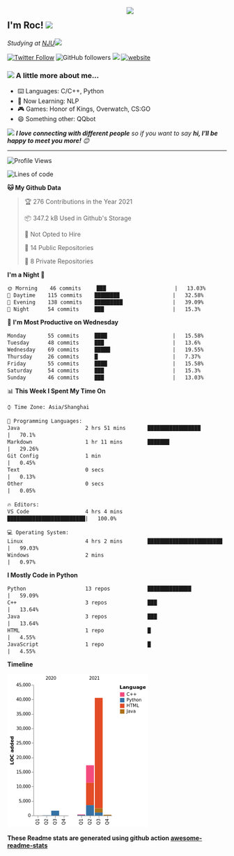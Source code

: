 <img align='right' src="https://media.giphy.com/media/M9gbBd9nbDrOTu1Mqx/giphy.gif" width="230">
<h2>I'm Roc! <img src="https://media.giphy.com/media/12oufCB0MyZ1Go/giphy.gif" width="50"></h2>
<p><em>Studying at <a href="http://www.nju.edu.cn">NJU</a><img src="https://media.giphy.com/media/WUlplcMpOCEmTGBtBW/giphy.gif" width="50"> 
</em></p>

[![Twitter Follow](https://img.shields.io/twitter/follow/Roc78862980?label=Follow)](https://twitter.com/intent/follow?screen_name=Roc78862980)
![GitHub followers](https://img.shields.io/github/followers/roc136?label=Follow&style=social)
![](https://visitor-badge.glitch.me/badge?page_id=Roc136.Roc136)
[![website](https://img.shields.io/badge/Website-46a2f1.svg?&style=flat-square&logo=Google-Chrome&logoColor=white&link=https://blog.roc136.top)](https://blog.roc136.top)
<!-- ![Waka Readme](https://github.com/anmol098/anmol098/workflows/Waka%20Readme/badge.svg) -->
<!-- [![Linkedin: anmol](https://img.shields.io/badge/-anmol-blue?style=flat-square&logo=Linkedin&logoColor=white&link=https://www.linkedin.com/in/anmol-p-singh/)](https://www.linkedin.com/in/anmol-p-singh/) -->

### <img src="https://media.giphy.com/media/VgCDAzcKvsR6OM0uWg/giphy.gif" width="50"> A little more about me...  

- ⌨️ Languages: C/C++, Python
- 🌱 Now Learning: NLP
- 🎮 Games: Honor of Kings, Overwatch, CS:GO
- 😄 Something other: QQbot

<img src="https://media.giphy.com/media/LnQjpWaON8nhr21vNW/giphy.gif" width="60"> <em><b>I love connecting with different people</b> so if you want to say <b>hi, I'll be happy to meet you more!</b> 😊</em>

---
<!--START_SECTION:waka-->
![Profile Views](http://img.shields.io/badge/Profile%20Views-4-blue)

![Lines of code](https://img.shields.io/badge/From%20Hello%20World%20I%27ve%20Written-60189%20lines%20of%20code-blue)

**🐱 My Github Data** 

> 🏆 276 Contributions in the Year 2021
 > 
> 📦 347.2 kB Used in Github's Storage 
 > 
> 🚫 Not Opted to Hire
 > 
> 📜 14 Public Repositories 
 > 
> 🔑 8 Private Repositories  
 > 
**I'm a Night 🦉** 

```text
🌞 Morning    46 commits     ███                      |   13.03% 
🌆 Daytime    115 commits    ████████                 |   32.58% 
🌃 Evening    138 commits    █████████                |   39.09% 
🌙 Night      54 commits     ███                      |   15.3%

```
📅 **I'm Most Productive on Wednesday** 

```text
Monday       55 commits     ████                     |   15.58% 
Tuesday      48 commits     ███                      |   13.6% 
Wednesday    69 commits     █████                    |   19.55% 
Thursday     26 commits     █                        |   7.37% 
Friday       55 commits     ████                     |   15.58% 
Saturday     54 commits     ███                      |   15.3% 
Sunday       46 commits     ███                      |   13.03%

```


📊 **This Week I Spent My Time On** 

```text
⌚︎ Time Zone: Asia/Shanghai

💬 Programming Languages: 
Java                     2 hrs 51 mins       █████████████████        |   70.1% 
Markdown                 1 hr 11 mins        ███████                  |   29.26% 
Git Config               1 min                                        |   0.45% 
Text                     0 secs                                       |   0.13% 
Other                    0 secs                                       |   0.05%

🔥 Editors: 
VS Code                  4 hrs 4 mins        █████████████████████████|   100.0%

💻 Operating System: 
Linux                    4 hrs 2 mins        ████████████████████████ |   99.03% 
Windows                  2 mins                                       |   0.97%

```

**I Mostly Code in Python** 

```text
Python                   13 repos            ██████████████           |   59.09% 
C++                      3 repos             ███                      |   13.64% 
Java                     3 repos             ███                      |   13.64% 
HTML                     1 repo              █                        |   4.55% 
JavaScript               1 repo              █                        |   4.55%

```


**Timeline**

![Chart not found](https://raw.githubusercontent.com/Roc136/Roc136/master/charts/bar_graph.png) 


<!--END_SECTION:waka-->

**These Readme stats are generated using github action [awesome-readme-stats](https://github.com/Roc136/waka-readme-stats)**
